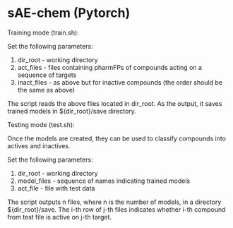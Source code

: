# sAE-chem (Pytorch)

Training mode (train.sh):

Set the following parameters:
1. dir_root - working directory
2. act_files - files containing pharmFPs of compounds acting on a sequence of targets
3. inact_files - as above but for inactive compounds (the order should be the same as above)

The script reads the above files located in dir_root. As the output, it saves trained models in ${dir_root}/save directory.

Testing mode (test.sh):

Once the models are created, they can be used to classify compounds into actives and inactives.

Set the following parameters:
1. dir_root - working directory
2. model_files - sequence of names indicating trained models
3. act_file - file with test data

The script outputs n files, where n is the number of models, in a directory ${dir_root}/save. The i-th row of j-th files indicates whether i-th compound from test file is active on j-th target.
